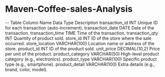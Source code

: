 # Maven-Coffee-sales-Analysis

-- Table
Column Name	Data Type	Description
transaction_id	INT	Unique ID for each transaction (auto-increment).
transaction_date	DATE	Date of the transaction.
transaction_time	TIME	Time of the transaction.
transaction_qty	INT	Quantity of product sold.
store_id	INT	ID of the store where the sale occurred.
store_location	VARCHAR(100)	Location name or address of the store.
product_id	INT	ID of the product sold.
unit_price	DECIMAL(10,2)	Price per unit of the product.
product_category	VARCHAR(50)	High-level product category (e.g., electronics).
product_type	VARCHAR(100)	Specific product type (e.g., smartphone).
product_detail	VARCHAR(100)	Extra details (e.g., brand, color, model).
